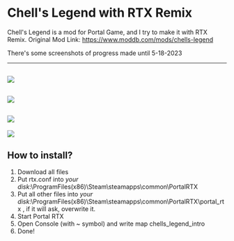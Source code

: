 # Chell's Legend with RTX Remix
Chell's Legend is a mod for Portal Game, and I try to make it with RTX Remix.
Original Mod Link: https://www.moddb.com/mods/chells-legend

There's some screenshots of progress made until 5-18-2023

----
![](https://media.discordapp.net/attachments/509754353947508756/1112468729066946641/20230528225058_1.jpg?width=1663&height=702)
----
![](https://media.discordapp.net/attachments/509754353947508756/1112468729356365844/20230528225145_1.jpg?width=1663&height=702)
----
![](https://media.discordapp.net/attachments/509754353947508756/1112468729691897856/20230528225204_1.jpg?width=1663&height=702)
----
![](https://media.discordapp.net/attachments/509754353947508756/1112468730245558272/20230528225248_1.jpg?width=1663&height=702)

How to install?
----
1. Download all files
2. Put rtx.conf into *your disk*:\ProgramFiles(x86)\Steam\steamapps\common\PortalRTX
3. Put all other files into *your disk*:\ProgramFiles(x86)\Steam\steamapps\common\PortalRTX\portal_rtx , if it will ask, overwrite it.
4. Start Portal RTX
5. Open Console (with ~ symbol) and write map chells_legend_intro
6. Done!
